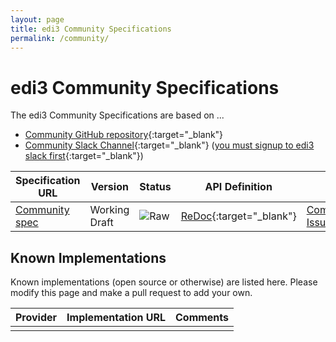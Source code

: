 ```yaml
---
layout: page
title: edi3 Community Specifications
permalink: /community/
---
```


# edi3 Community Specifications

The edi3 Community Specifications are based on ...

* [Community GitHub repository](https://github.com/edi3/edi3-community){:target="_blank"}
* [Community Slack Channel](https://edi3.slack.com/messages/spec-community/){:target="_blank"} ([you must signup to edi3 slack first](https://chat.edi3.org/){:target="_blank"})

| Specification URL | Version | Status | API Definition | Issues List |
| ----------------- | ------  | ------ | -------------- | ----------- |
| [Community spec](http://edi3.org/specs/edi3-community/master/) | Working Draft | ![Raw](http://rfc.unprotocols.org/spec:2/COSS/raw.svg) | [ReDoc](http://edi3.org/specs/edi3-community/master/redoc-static.html){:target="_blank"} |  [Community Issues](https://github.com/edi3/edi3-community/issues){:target="_blank"}  |

## Known Implementations

Known implementations (open source or otherwise) are listed here.  Please modify this page and make a pull request to add your own.

|Provider|Implementation URL|Comments|
|--------|------------------|--------|
|  |  |  |

